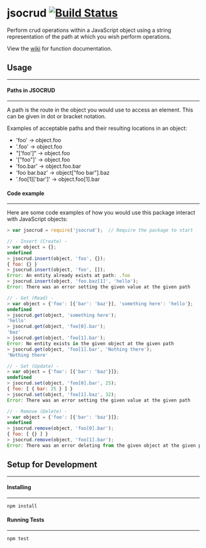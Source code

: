 # jsocrud [![Build Status](https://travis-ci.org/vertical-knowledge/jsocrud.svg?branch=master)](https://travis-ci.org/vertical-knowledge/jsocrud)
Perform crud operations within a JavaScript object using a string representation of the path at which you wish perform operations.

View the [wiki](https://github.com/vertical-knowledge/jsocrud/wiki/JSOCRUD.API) for function documentation.

## Usage
--------------

#### Paths in JSOCRUD
--------------
A path is the route in the object you would use to access an element. This can be given in dot or bracket notation.

Examples of acceptable paths and their resulting locations in an object:
* 'foo' -> object.foo
* '.foo' -> object.foo
* "['foo']" -> object.foo
* '["foo"]' -> object.foo
* 'foo.bar' -> object.foo.bar
* 'foo bar.baz' -> object["foo bar"].baz
* '.foo[1]['bar']' -> object.foo[1].bar


#### Code example
--------------
Here are some code examples of how you would use this package interact with JavaScript objects:
```js
> var jsocrud = require('jsocrud');  // Require the package to start

// - Insert (Create) -
> var object = {};
undefined
> jsocrud.insert(object, 'foo', {});
{ foo: {} }
> jsocrud.insert(object, 'foo', []);
Error: An entity already exists at path: .foo
> jsocrud.insert(object, 'foo.baz[1]', 'hello');
Error: There was an error setting the given value at the given path

// - Get (Read) -
> var object = {'foo': [{'bar': 'baz'}], 'something here': 'hello'};
undefined
> jsocrud.get(object, 'something here');
'hello'
> jsocrud.get(object, 'foo[0].bar');
'baz'
> jsocrud.get(object, 'foo[1].bar');
Error: No entity exists in the given object at the given path
> jsocrud.get(object, 'foo[1].bar', 'Nothing there');
'Nothing there'

// - Set (Update) -
> var object = {'foo': [{'bar': 'baz'}]};
undefined
> jsocrud.set(object, 'foo[0].bar', 25);
{ foo: [ { bar: 25 } ] }
> jsocrud.set(object, 'foo[1].baz', 32);
Error: There was an error setting the given value at the given path

// - Remove (Delete) -
> var object = {'foo': [{'bar': 'baz'}]};
undefined
> jsocrud.remove(object, 'foo[0].bar');
{ foo: [ {} ] }
> jsocrud.remove(object, 'foo[1].bar');
Error: There was an error deleting from the given object at the given path
```




## Setup for Development
--------------

#### Installing
--------------
```sh
npm install
```

#### Running Tests
--------------
```sh
npm test
```
